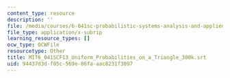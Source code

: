 ```yaml
---
content_type: resource
description: ''
file: /media/courses/6-041sc-probabilistic-systems-analysis-and-applied-probability-fall-2013/94437d3df05c569e86faaac8231f3097_MIT6_041SCF13_Uniform_Probabilities_on_a_Triangle_300k.vtt
file_type: application/x-subrip
learning_resource_types: []
ocw_type: OCWFile
resourcetype: Other
title: MIT6_041SCF13_Uniform_Probabilities_on_a_Triangle_300k.srt
uid: 94437d3d-f05c-569e-86fa-aac8231f3097
---
```

